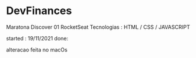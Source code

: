 # DevFinances

Maratona Discover 01  RocketSeat 
Tecnologias : HTML / CSS / JAVASCRIPT

started : 19/11/2021
done: 

alteracao feita no macOs
